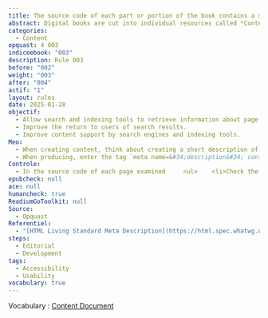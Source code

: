 ```yaml
---
title: The source code of each part or portion of the book contains a metadata that describes the content of the book
abstract: Digital books are cut into individual resources called *Content Document*. This decoupage represents the representation of specific editorial portions (one page, one chapter, etc. Each of these resources is contained in a file and must contain information in the source code to describe it or provide information about it. This reference relates to the metadata which, as its name indicates, allows to describe the page.
categories:
  - Content
opquast: 4 003
indiceebook: "003"
description: Rule 003
before: "002"
weight: "003"
after: "004"
actif: "1"
layout: rules
date: 2025-01-28
objectif:
  - Allow search and indexing tools to retrieve information about page content.
  - Improve the return to users of search results.
  - Improve content support by search engines and indexing tools.
Meo:
  - When creating content, think about creating a short description of each portion of the book
  - When producing, enter the tag `meta name=&#34;description&#34; content=&#34;&#34;`, or a specific element with the same function, with a description of the content.
Controle:
  - In the source code of each page examined     <ul>    <li>Check the meaning of the `&lt;meta name=&#34;description&#34; content=&#34;&#34; /&gt;` tag or an equivalent, for example, browser development tools.</li>    <li>Check that the text of this tag actually describes, the content of the page is specific or more manageable.</li>    </ul>
epubcheck: null
ace: null
humancheck: true
ReadiumGoToolkit: null
Source:
  - Opquast
Referentiel:
  - "[HTML Living Standard Meta Description](https://html.spec.whatwg.org/#meta-description)"
steps:
  - Editorial
  - Development
tags:
  - Accessibility
  - Usability
vocabulary: true
---
```


Vocabulary&nbsp;: [Content Document](../../vocabulaire#contentdocument)